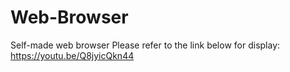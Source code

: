 # Web-Browser
Self-made web browser
Please refer to the link below for display:
https://youtu.be/Q8jyicQkn44

